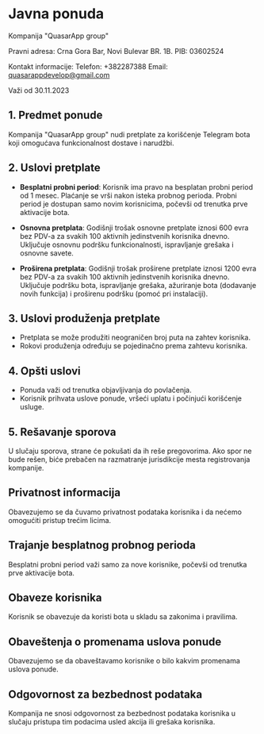 # Javna ponuda

Kompanija "QuasarApp group"

Pravni adresa: Crna Gora Bar, Novi Bulevar BR. 1B.
PIB: 03602524

Kontakt informacije:
Telefon: +382287388
Email: quasarappdevelop@gmail.com

Važi od 30.11.2023

## 1. Predmet ponude

Kompanija "QuasarApp group" nudi pretplate za korišćenje Telegram bota koji omogućava funkcionalnost dostave i narudžbi.

## 2. Uslovi pretplate

- **Besplatni probni period**: Korisnik ima pravo na besplatan probni period od 1 mesec. Plaćanje se vrši nakon isteka probnog perioda. Probni period je dostupan samo novim korisnicima, počevši od trenutka prve aktivacije bota.
  
- **Osnovna pretplata**: Godišnji trošak osnovne pretplate iznosi 600 evra bez PDV-a za svakih 100 aktivnih jedinstvenih korisnika dnevno. Uključuje osnovnu podršku funkcionalnosti, ispravljanje grešaka i osnovne savete.

- **Proširena pretplata**: Godišnji trošak proširene pretplate iznosi 1200 evra bez PDV-a za svakih 100 aktivnih jedinstvenih korisnika dnevno. Uključuje podršku bota, ispravljanje grešaka, ažuriranje bota (dodavanje novih funkcija) i proširenu podršku (pomoć pri instalaciji).

## 3. Uslovi produženja pretplate

- Pretplata se može produžiti neograničen broj puta na zahtev korisnika.
- Rokovi produženja određuju se pojedinačno prema zahtevu korisnika.

## 4. Opšti uslovi

- Ponuda važi od trenutka objavljivanja do povlačenja.
- Korisnik prihvata uslove ponude, vršeći uplatu i počinjući korišćenje usluge.

## 5. Rešavanje sporova

U slučaju sporova, strane će pokušati da ih reše pregovorima. Ako spor ne bude rešen, biće prebačen na razmatranje jurisdikcije mesta registrovanja kompanije.

## Privatnost informacija

Obavezujemo se da čuvamo privatnost podataka korisnika i da nećemo omogućiti pristup trećim licima.

## Trajanje besplatnog probnog perioda

Besplatni probni period važi samo za nove korisnike, počevši od trenutka prve aktivacije bota.

## Obaveze korisnika

Korisnik se obavezuje da koristi bota u skladu sa zakonima i pravilima.

## Obaveštenja o promenama uslova ponude

Obavezujemo se da obaveštavamo korisnike o bilo kakvim promenama uslova ponude.

## Odgovornost za bezbednost podataka

Kompanija ne snosi odgovornost za bezbednost podataka korisnika u slučaju pristupa tim podacima usled akcija ili grešaka korisnika.
